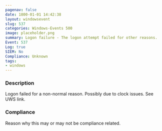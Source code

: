 ```yaml
---
pagenav: false
date: 1800-01-01 14:42:38
layout: windowsevent
slug: 537
categories: Windows-Events 500
image: placeholder.png
summary: Logon failure - The logon attempt failed for other reasons.
Event: 537
Log: true
SIEM: No
Compliance: Unknown
tags:
- windows
---
```


### Description

Logon failed for a non-normal reason. Possibly due to clock issues. See UWS link.

### Compliance

Reason why this may or may not be compliance related.
